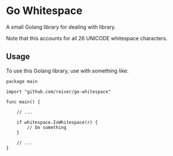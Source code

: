 Go Whitespace
=============

A small Golang library for dealing with library.

Note that this accounts for all 26 UNICODE whitespace characters.


Usage
-----

To use this Golang library, use with something like:
```
package main

import "github.com/reiver/go-whitespace"

func main() {

	// ...

	if whitespace.IsWhitespace(r) {
		// Do something
	}

	// ...
}
```
